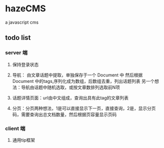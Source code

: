 # hazeCMS
a javascript cms

## todo list

### server 端
1. 保持登录状态

2. 导航：
由文章话题中提取，单独保存于一个 Document 中
然后根据 Document 中的tags,序列化成为数组，后数组去重，列出话题列表
另一个想法：导航由话题中随机选取，或按文章数排列选取前N项

3. 话题详情页面：url由中文组成，查询出具有此tag的文章列表

4. 分页：分页两种想法，1是可以直接显示下一页，直接查询，2是，显示分页码，需要查询出总文档数量，然后根据页容量显示页码


### client 端
1. 通用tip框架